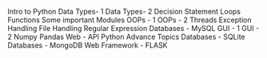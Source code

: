 Intro to Python
Data Types- 1
Data Types- 2
Decision Statement
Loops
Functions
Some important Modules
OOPs - 1
OOPs - 2
Threads
Exception Handling
File Handling
Regular Expression
Databases - MySQL
GUI - 1
GUI - 2
Numpy
Pandas
Web - API
Python Advance Topics
Databases - SQLite
Databases - MongoDB
Web Framework - FLASK
